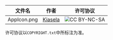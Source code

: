 | 文件名            | 作者                                             | 许可协议                                                                |
| ---------------- |------------------------------------------------|---------------------------------------------------------------------|
| AppIcon.png      | [Kiasela](https://www.pixiv.net/users/7278743) | ![CC BY-NC-SA](https://licensebuttons.net/l/by-nc-sa/3.0/88x31.png) |

许可协议以`COPYRIGHT.txt`中所标注为准。
